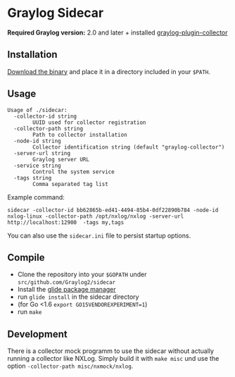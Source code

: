 # Graylog Sidecar

**Required Graylog version:** 2.0 and later + installed [graylog-plugin-collector](https://github.com/Graylog2/graylog-plugin-collector/blob/master/README.md)

Installation
------------

[Download the binary](https://github.com/Graylog2/sidecar/releases) and place it in a directory included in your `$PATH`.

Usage
-----

```
Usage of ./sidecar:
  -collector-id string
    	UUID used for collector registration
  -collector-path string
    	Path to collector installation
  -node-id string
    	Collector identification string (default "graylog-collector")
  -server-url string
    	Graylog server URL
  -service string
    	Control the system service
  -tags string
    	Comma separated tag list
```

Example command:

```
sidecar -collector-id bb62865b-ed41-4494-85b4-0df22890b784 -node-id nxlog-linux -collector-path /opt/nxlog/nxlog -server-url http://localhost:12900  -tags my,tags
```

You can also use the `sidecar.ini` file to persist startup options.

Compile
-------

  * Clone the repository into your `$GOPATH` under `src/github.com/Graylog2/sidecar`
  * Install the [glide package manager](https://glide.sh)
  * run `glide install` in the sidecar directory
  * (for Go <1.6 `export GO15VENDOREXPERIMENT=1`)
  * run `make`

Development
-----------

There is a collector mock programm to use the sidecar without actually running a collector like NXLog. Simply build it with
`make misc` und use the option `-collector-path misc/nxmock/nxlog`.
